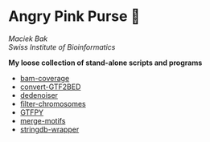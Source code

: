 # Angry Pink Purse 👛

*Maciek Bak*  
*Swiss Institute of Bioinformatics*

**My loose collection of stand-alone scripts and programs**

* [bam-coverage](bam-coverage)
* [convert-GTF2BED](convert-GTF2BED)
* [dedenoiser](dedenoiser)
* [filter-chromosomes](filter-chromosomes)
* [GTFPY](GTFPY)
* [merge-motifs](merge-motifs)
* [stringdb-wrapper](stringdb-wrapper)
